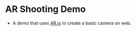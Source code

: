 # AR Shooting Demo

- A demo that uses [AR.js](https://ar-js-org.github.io/AR.js-Docs/) to create a basic camera on web.
